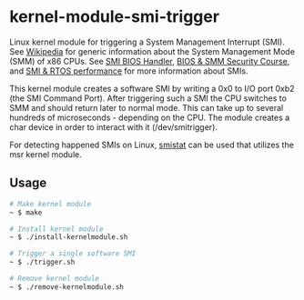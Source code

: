 # kernel-module-smi-trigger

Linux kernel module for triggering a System Management Interrupt (SMI). See
[Wikipedia](https://en.wikipedia.org/wiki/System_Management_Mode) for generic
information about the System Management Mode (SMM) of x86 CPUs. See [SMI BIOS
Handler](http://blogs.phoenix.com/phoenix_technologies_bios/2008/12/bios-undercover-writing-a-software-smi-handler.html),
[BIOS & SMM Security Course](http://opensecuritytraining.info/IntroBIOS.html), and
[SMI & RTOS performance](https://de.slideshare.net/insydesoftware/bios-customizations-for-optimized-rtos-performance)
for more information about SMIs.

This kernel module creates a software SMI by writing a 0x0 to I/O port 0xb2 (the
SMI Command Port). After triggering such a SMI the CPU switches to SMM and
should return later to normal mode. This can take up to several hundreds of
microseconds - depending on the CPU. The module creates a char device in order
to interact with it (/dev/smitrigger).

For detecting happened SMIs on Linux, [smistat](https://github.com/ColinIanKing/debug-code/tree/master/smistat)
can be used that utilizes the msr kernel module.

## Usage

```bash
# Make kernel module
~ $ make

# Install kernel module
~ $ ./install-kernelmodule.sh

# Trigger a single software SMI
~ $ ./trigger.sh

# Remove kernel module
~ $ ./remove-kernelmodule.sh
```
